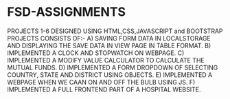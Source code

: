 # FSD-ASSIGNMENTS
PROJECTS 1-6 DESIGNED USING HTML,CSS,JAVASCRIPT and  BOOTSTRAP
PROJECTS CONSISTS OF:-
A) SAVING FORM DATA IN LOCALSTORAGE AND DISPLAYING THE SAVE DATA IN VIEW PAGE IN TABLE FORMAT.
B) IMPLEMENTED A CLOCK AND STOPWATCH ON WEBPAGE.
C) IMPLEMENTED A MODIFY VALUE CALCULATOR TO CALCULATE THE MUTUAL FUNDS.
D) IMPLEMENTED A FORM DROPDOWN OF SELECTING COUNTRY, STATE AND DISTRICT USING OBJECTS.
E) IMPLEMENTED A WEBPAGE WHEN WE CAAN ON AND OFF THE BULB USING JS.
F) IMPLEMENTED A FULL FRONTEND PART OF A HOSPITAL WEBSITE.

